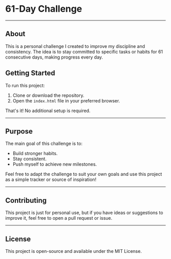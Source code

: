# 61-Day Challenge

---

## About

This is a personal challenge I created to improve my discipline and consistency. The idea is to stay committed to specific tasks or habits for 61 consecutive days, making progress every day.

## Getting Started

To run this project:

1. Clone or download the repository.
2. Open the `index.html` file in your preferred browser.

That's it! No additional setup is required.

---

## Purpose

The main goal of this challenge is to:

- Build stronger habits.
- Stay consistent.
- Push myself to achieve new milestones.

Feel free to adapt the challenge to suit your own goals and use this project as a simple tracker or source of inspiration!

---

## Contributing

This project is just for personal use, but if you have ideas or suggestions to improve it, feel free to open a pull request or issue.

---

## License

This project is open-source and available under the MIT License.
